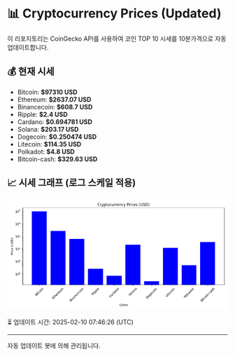 
# 📊 Cryptocurrency Prices (Updated)

이 리포지토리는 CoinGecko API를 사용하여 코인 TOP 10 시세를 10분가격으로 자동 업데이트합니다.

## 💰 현재 시세
- Bitcoin: **$97310 USD**
- Ethereum: **$2637.07 USD**
- Binancecoin: **$608.7 USD**
- Ripple: **$2.4 USD**
- Cardano: **$0.694781 USD**
- Solana: **$203.17 USD**
- Dogecoin: **$0.250474 USD**
- Litecoin: **$114.35 USD**
- Polkadot: **$4.8 USD**
- Bitcoin-cash: **$329.63 USD**

## 📈 시세 그래프 (로그 스케일 적용)
![Crypto Prices](crypto_prices.png)

⏳ 업데이트 시간: 2025-02-10 07:46:26 (UTC)

---
자동 업데이트 봇에 의해 관리됩니다.
